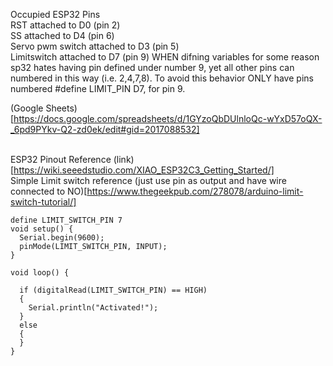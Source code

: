 Occupied ESP32 Pins
<br> RST attached to D0 (pin 2)
<br> SS attached to D4 (pin 6)
<br> Servo pwm switch attached to D3 (pin 5)
<br> Limitswitch attached to D7 (pin 9) 
WHEN difning variables for some reason sp32 hates having pin defined under number 9, yet all other pins can numbered in this way (i.e. 2,4,7,8). To avoid this behavior ONLY have pins numbered #define LIMIT_PIN D7, for pin 9.



(Google Sheets)[https://docs.google.com/spreadsheets/d/1GYzoQbDUlnloQc-wYxD57oQX-_6pd9PYkv-Q2-zd0ek/edit#gid=2017088532]


<br> ESP32 Pinout Reference (link)[https://wiki.seeedstudio.com/XIAO_ESP32C3_Getting_Started/]
<br> Simple Limit switch reference (just use pin as output and have wire connected to NO)[https://www.thegeekpub.com/278078/arduino-limit-switch-tutorial/]


```shell
define LIMIT_SWITCH_PIN 7
void setup() {
  Serial.begin(9600);
  pinMode(LIMIT_SWITCH_PIN, INPUT);
}
 
void loop() {
 
  if (digitalRead(LIMIT_SWITCH_PIN) == HIGH)
  {
    Serial.println("Activated!");
  }
  else
  {
  }
}
```
